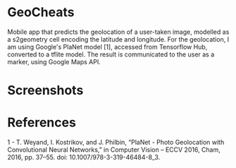 # GeoCheats
Mobile app that predicts the geolocation of a user-taken image, modelled as a s2geometry cell encoding the latitude and longitude. For the geolocation, I am using Google's PlaNet model [1], accessed from Tensorflow Hub, converted to a tflite model. The result is communicated to the user as a marker, using Google Maps API.


# Screenshots


# References
1 - T. Weyand, I. Kostrikov, and J. Philbin, “PlaNet - Photo Geolocation with Convolutional Neural Networks,” in Computer Vision – ECCV 2016, Cham, 2016, pp. 37–55. doi: 10.1007/978-3-319-46484-8_3.
